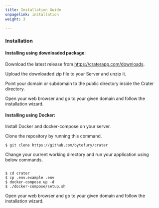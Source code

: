 ```yaml
---
title: Installation Guide
onpagelink: installation
weight: 3

---
```


### **Installation**

#### Installing using downloaded package:

Download the latest release from https://craterapp.com/downloads.

Upload the downloaded zip file to your Server and unzip it.

Point your domain or subdomain to the public directory inside the Crater directory.

Open your web browser and go to your given domain and follow the installation wizard.

#### Installing using Docker:

Install Docker and docker-compose on your server.

Clone the repository by running this command.

 ```
$ git clone https://github.com/bytefury/crater
```

Change your current working directory and run your application using below commands.

 ```

$ cd crater
$ cp .env.example .env
$ docker-compose up -d
$ ./docker-compose/setup.sh

```

Open your web browser and go to your given domain and follow the installation wizard.


